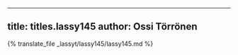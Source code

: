 
---
title: titles.lassy145
author: Ossi Törrönen
---
{% translate_file _lassyt/lassy145/lassy145.md %}